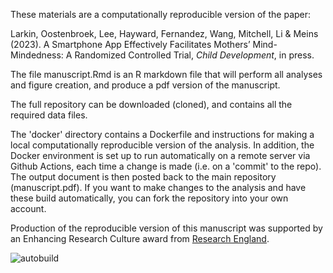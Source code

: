 These materials are a computationally reproducible version of the paper:

Larkin, Oostenbroek, Lee, Hayward, Fernandez, Wang, Mitchell, Li & Meins (2023). A Smartphone App Effectively Facilitates Mothers’ Mind-Mindedness: A Randomized Controlled Trial, *Child Development*, in press.

The file manuscript.Rmd is an R markdown file that will perform all analyses and figure creation, and produce a pdf version of the manuscript.

The full repository can be downloaded (cloned), and contains all the required data files. 

The 'docker' directory contains a Dockerfile and instructions for making a local computationally reproducible version of the analysis. In addition, the Docker environment is set up to run automatically on a remote server via Github Actions, each time a change is made (i.e. on a 'commit' to the repo). The output document is then posted back to the main repository (manuscript.pdf). If you want to make changes to the analysis and have these build automatically, you can fork the repository into your own account.

Production of the reproducible version of this manuscript was supported by an Enhancing Research Culture award from [Research England](https://www.ukri.org/councils/research-england/).

![autobuild](https://github.com/bakerdh/testbabymind/workflows/autobuild/badge.svg)